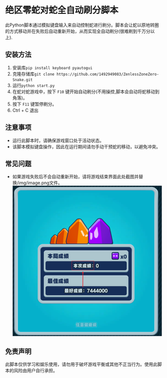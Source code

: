 # 绝区零蛇对蛇全自动刷分脚本

此Python脚本通过模拟键盘输入来自动控制蛇进行刷分。脚本会让蛇以原地转圈的方式移动并在失败后自动重新开始，从而实现全自动刷分(很难刷到千万分以上).

## 安装方法

1. 安装库`pip install keyboard pyautogui`
2. 克隆存储库`git clone https://github.com/1492949083/ZenlessZoneZero-Snake.git`
4. 运行`python start.py`
5. 在蛇对蛇游戏中，按下 `F10` 键开始自动刷分(不用操控,脚本会自动将蛇移动到角落)。
6. 按下 `F11` 键暂停刷分。
7. Ctrl + C 退出

## 注意事项

- 运行此脚本时，请确保游戏窗口处于活动状态。
- 该脚本模拟键盘操作，因此在运行期间请勿手动干预蛇的移动，以避免冲突。

## 常见问题

- 如果游戏失败后不会自动重新开始，请将游戏结束界面此处截图并替换/img/image.png文件。![image](doc/img/1.png)

## 免责声明

此脚本仅供学习和娱乐使用，请勿用于破坏游戏平衡或其他不正当行为。使用此脚本的风险由用户自行承担。

